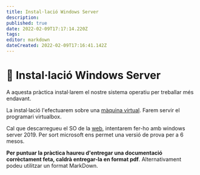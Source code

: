 ```yaml
---
title: Instal·lació Windows Server
description: 
published: true
date: 2022-02-09T17:17:14.220Z
tags: 
editor: markdown
dateCreated: 2022-02-09T17:16:41.142Z
---
```


<!--- [:clipboard: Solucions *Accedeix als resultats dels exercicis (Només professors)*](solucions)
{.links-list}-->
# :pencil: Instal·lació Windows Server
A aquesta pràctica instal·larem el nostre sistema operatiu per treballar més endavant.

La instal·lació l'efectuarem sobre una [màquina virtual](http://wikifp.org/ca/informatica/smr/m4/uf1/maquines-virtuals). Farem servir el programari virtualbox.

Cal que descarregueu el SO de la [web](https://drive.google.com/file/d/11V5Ek4ODhA-3beIdEFdrCivCZhLCmp3R/view?usp=sharing), intentarem fer-ho amb windows server 2019. Per sort microsoft ens permet una versió de prova per a 6 mesos.
<!--Tot i tenir una còpia de la ISO al drive, feu constància a la documentació d'on podriem obtenir-la de forma oficial.

https://drive.google.com/file/d/11V5Ek4ODhA-3beIdEFdrCivCZhLCmp3R/view?usp=sharing-->

**Per puntuar la pràctica haureu d'entregar una documentació corrèctament feta, caldrà entregar-la en format pdf**. Alternativament podeu utilitzar un format MarkDown.
